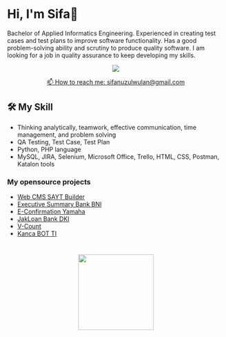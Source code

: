 # Hi, I'm Sifa👋

Bachelor of Applied Informatics Engineering. Experienced in creating test cases and test plans to improve software functionality. Has a good problem-solving ability and scrutiny to produce quality software. I am looking for a job in quality assurance to keep developing my skills.

<p align='center'>
   <a href="https://www.linkedin.com/in/sifazl/">
       <img src="https://img.shields.io/badge/linkedin-%230077B5.svg?&style=for-the-badge&logo=linkedin&logoColor=white"/>
<p align='center'>
   📫 How to reach me: <a href='mailto:roman.beskrovnyy@gmail.com'>sifanuzulwulan@gmail.com</a>
</p>

## 🛠 My Skill
*   Thinking analytically, teamwork, effective communication, time management, and problem solving
*   QA Testing, Test Case, Test Plan
*   Python, PHP language
*   MySQL, JIRA, Selenium, Microsoft Office, Trello, HTML, CSS, Postman, Katalon tools

### My opensource projects

*   [Web CMS SAYT Builder](https://github.com/sifazl/Portofolio-Internship/tree/63c4b9e72b74142bdcc5315509bf7f6ef5a1bc6f/Web%20CMS%20SAYT%20Builder)
*   [Executive Summary Bank BNI](https://github.com/sifazl/Portofolio-Internship/tree/63c4b9e72b74142bdcc5315509bf7f6ef5a1bc6f/Executive%20Summary%20Bank%20BNI)
*   [E-Confirmation Yamaha](https://github.com/sifazl/Portofolio-Internship/tree/63c4b9e72b74142bdcc5315509bf7f6ef5a1bc6f/E-Confirmation%20Yamaha)
*   [JakLoan Bank DKI](https://github.com/sifazl/Portofolio-Internship/tree/63c4b9e72b74142bdcc5315509bf7f6ef5a1bc6f/JakLoan%20Bank%20DKI)
*   [V-Count](https://github.com/sifazl/V-Count)
*   [Kanca BOT TI](https://github.com/sifazl/Virtual-Assistant-Kanca-BOT-TI)

<div align="center" style="margin: 40px 0">
   <a href="https://github.com/sifazl/github-profile-views-counter">
       <img width="175px" src="https://komarev.com/ghpvc/?username=sifazl&color=DE002D">
   </a>
</div>
